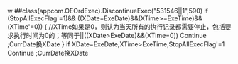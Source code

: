 w ##class(appcom.OEOrdExec).DiscontinueExec("531546||1",590)
if (StopAllExecFlag'=1)&&
	((XDate=ExeDate)&&(XTime>=ExeTime)&&(XTime'=0)) {
	//XTime如果是0，则认为当天所有的执行记录都需要停止，包括要求执行时间为0的；等同于||((XDate>ExeDate)&&(XTime=0))
	Continue	;CurrDate换XDate
}
if XDate=ExeDate,XTime>ExeTime,StopAllExecFlag'=1 Continue	;CurrDate换XDate